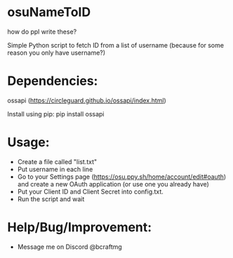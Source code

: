 # osuNameToID
how do ppl write these?

Simple Python script to fetch ID from a list of username (because for some reason you only have username?)

# Dependencies: 

ossapi (https://circleguard.github.io/ossapi/index.html)

Install using pip: pip install ossapi

# Usage:
- Create a file called "list.txt"
- Put username in each line
- Go to your Settings page (https://osu.ppy.sh/home/account/edit#oauth) and create a new OAuth application (or use one you already have)
- Put your Client ID and Client Secret into config.txt.
- Run the script and wait

# Help/Bug/Improvement:
- Message me on Discord @bcraftmg 